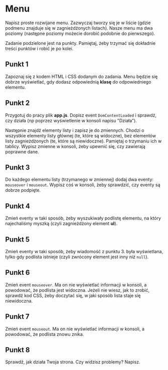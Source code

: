 # Menu

Napisz proste rozwijane menu. Zazwyczaj tworzy się je w liście (gdzie podmenu znajduje się w zagnieżdżonych listach).
Nasze menu ma dwa poziomy (następne poziomy możecie dorobić podobnie do pierwszego).

Zadanie podzielone jest na punkty. Pamiętaj, żeby trzymać się dokładnie treści punktów i robić je po kolei.

## Punkt 1
Zapoznaj się z kodem HTML i CSS dodanym do zadania. Menu będzie się dobrze wyświetlać, gdy dodasz odpowiednią **klasę** do odpowiedniego elementu.  
 
## Punkt 2
Przygotuj do pracy plik **app.js**. Dopisz event ```DomContentLoaded``` i sprawdź, czy działa (np poprzez wyświetlenie w konsoli napisu "Działa").

Następnie znajdź elementy listy i zapisz je do zmiennych. Chodzi o wszystkie elementy listy głównej (te, które są widoczne), bez elementów listy zagnieżdżonych (te, które są niewidoczne). Pamiętaj o trzymaniu ich w tablicy.
Wypisz zmienne w konsoli, żeby upewnić się, czy zawierają poprawne dane.

## Punkt 3
Do każdego elementu listy (trzymanego w zmiennej) dodaj dwa eventy: ```mouseover``` i ```mouseout```. Wypisz coś w konsoli, żeby sprawdzić, czy eventy są dobrze podpięte.

## Punkt 4
Zmień eventy w taki sposób, żeby wyszukiwały podlistę elementu, na który najechaliśmy myszką (czyli zagnieżdżony  element **ul**).

## Punkt 5
Zmień eventy w taki sposób, żeby wiadomość z punktu 3. była wyświetlana, tylko gdy podlista istnieje (czyli zwrócony element jest inny niż ```null```).

## Punkt 6
Zmień event ```mouseover```. Ma on nie wyświetlać informacji w konsoli, a powodować, że podlista jest widoczna. Jeżeli nie wiesz, jak to zrobić, sprawdź kod CSS, żeby doczytać się, w jaki sposób lista staje się niewidoczna.

## Punkt 7
Zmień event ```mouseout```. Ma on nie wyświetlać informacji w konsoli, a powodować, że podlista znowu znika.

## Punkt 8
Sprawdź, jak działa Twoja strona. Czy widzisz problemy? Napisz.
